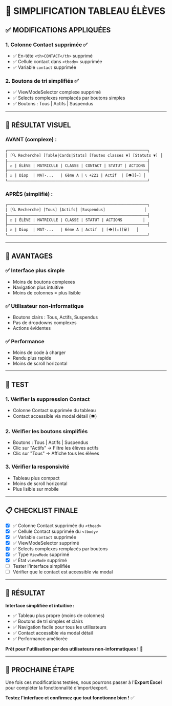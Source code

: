 # 🎯 SIMPLIFICATION TABLEAU ÉLÈVES

## ✅ MODIFICATIONS APPLIQUÉES

### 1. Colonne Contact supprimée ✅
- ✅ En-tête `<th>CONTACT</th>` supprimé
- ✅ Cellule contact dans `<tbody>` supprimée
- ✅ Variable `contact` supprimée

### 2. Boutons de tri simplifiés ✅
- ✅ ViewModeSelector complexe supprimé
- ✅ Selects complexes remplacés par boutons simples
- ✅ Boutons : Tous | Actifs | Suspendus

---

## 🎯 RÉSULTAT VISUEL

### AVANT (complexe) :
```
┌─────────────────────────────────────────────────────────────┐
│ [🔍 Recherche] [Table|Cards|Stats] [Toutes classes ▼] [Statuts ▼] │
├─────────────────────────────────────────────────────────────┤
│ ☑️ | ÉLÈVE | MATRICULE | CLASSE | CONTACT | STATUT | ACTIONS │
├─────────────────────────────────────────────────────────────┤
│ ☑️ | Diop  | MAT-...   | 6ème A | 📞 +221 | Actif  | [👁️][✏️] │
└─────────────────────────────────────────────────────────────┘
```

### APRÈS (simplifié) :
```
┌─────────────────────────────────────────────────────────────┐
│ [🔍 Recherche] [Tous] [Actifs] [Suspendus]                 │
├─────────────────────────────────────────────────────────────┤
│ ☑️ | ÉLÈVE | MATRICULE | CLASSE | STATUT | ACTIONS         │
├─────────────────────────────────────────────────────────────┤
│ ☑️ | Diop  | MAT-...   | 6ème A | Actif  | [👁️][✏️][🗑️]   │
└─────────────────────────────────────────────────────────────┘
```

---

## 🎯 AVANTAGES

### ✅ Interface plus simple
- Moins de boutons complexes
- Navigation plus intuitive
- Moins de colonnes = plus lisible

### ✅ Utilisateur non-informatique
- Boutons clairs : Tous, Actifs, Suspendus
- Pas de dropdowns complexes
- Actions évidentes

### ✅ Performance
- Moins de code à charger
- Rendu plus rapide
- Moins de scroll horizontal

---

## 🧪 TEST

### 1. Vérifier la suppression Contact
- Colonne Contact supprimée du tableau
- Contact accessible via modal détail (👁️)

### 2. Vérifier les boutons simplifiés
- Boutons : Tous | Actifs | Suspendus
- Clic sur "Actifs" → Filtre les élèves actifs
- Clic sur "Tous" → Affiche tous les élèves

### 3. Vérifier la responsivité
- Tableau plus compact
- Moins de scroll horizontal
- Plus lisible sur mobile

---

## 📋 CHECKLIST FINALE

- [x] ✅ Colonne Contact supprimée du `<thead>`
- [x] ✅ Cellule Contact supprimée du `<tbody>`
- [x] ✅ Variable `contact` supprimée
- [x] ✅ ViewModeSelector supprimé
- [x] ✅ Selects complexes remplacés par boutons
- [x] ✅ Type `ViewMode` supprimé
- [x] ✅ État `viewMode` supprimé
- [ ] Tester l'interface simplifiée
- [ ] Vérifier que le contact est accessible via modal

---

## 🎊 RÉSULTAT

**Interface simplifiée et intuitive :**
- ✅ Tableau plus propre (moins de colonnes)
- ✅ Boutons de tri simples et clairs
- ✅ Navigation facile pour tous les utilisateurs
- ✅ Contact accessible via modal détail
- ✅ Performance améliorée

**Prêt pour l'utilisation par des utilisateurs non-informatiques !** 🎯

---

## 🚀 PROCHAINE ÉTAPE

Une fois ces modifications testées, nous pourrons passer à l'**Export Excel** pour compléter la fonctionnalité d'import/export.

**Testez l'interface et confirmez que tout fonctionne bien !** ✅



